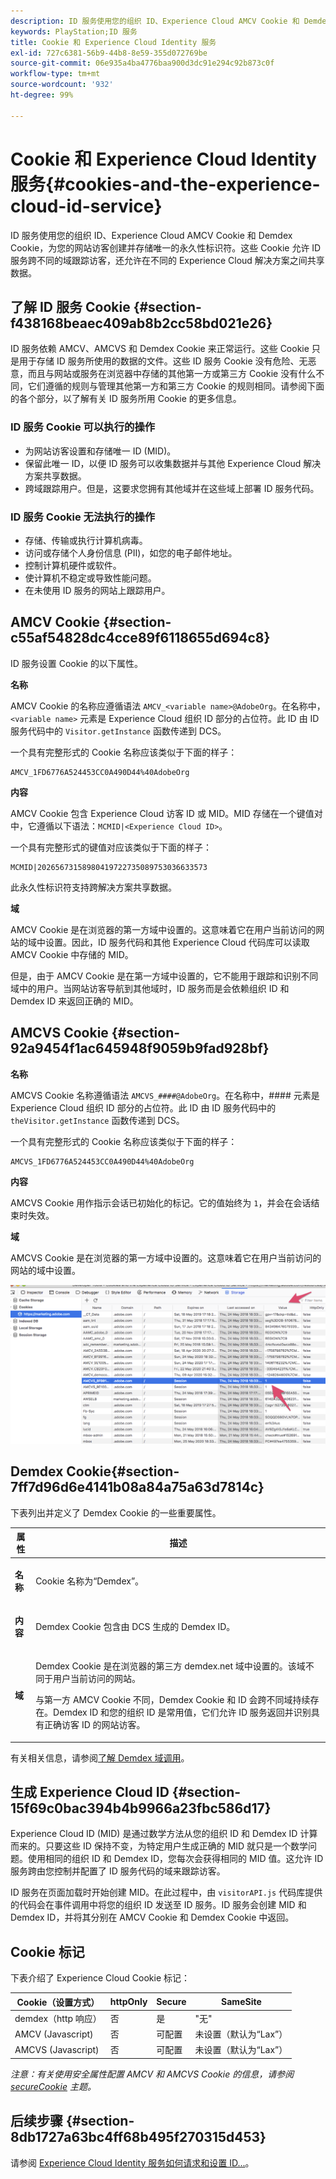 ```yaml
---
description: ID 服务使用您的组织 ID、Experience Cloud AMCV Cookie 和 Demdex Cookie，为您的网站访客创建并存储唯一的永久性标识符。这些 Cookie 允许 ID 服务跨不同的域跟踪访客，还允许在不同的 Experience Cloud 解决方案之间共享数据。
keywords: PlayStation;ID 服务
title: Cookie 和 Experience Cloud Identity 服务
exl-id: 727c6381-56b9-44b8-8e59-355d072769be
source-git-commit: 06e935a4ba4776baa900d3dc91e294c92b873c0f
workflow-type: tm+mt
source-wordcount: '932'
ht-degree: 99%

---
```


# Cookie 和 Experience Cloud Identity 服务{#cookies-and-the-experience-cloud-id-service}

ID 服务使用您的组织 ID、Experience Cloud AMCV Cookie 和 Demdex Cookie，为您的网站访客创建并存储唯一的永久性标识符。这些 Cookie 允许 ID 服务跨不同的域跟踪访客，还允许在不同的 Experience Cloud 解决方案之间共享数据。

## 了解 ID 服务 Cookie {#section-f438168beaec409ab8b2cc58bd021e26}

ID 服务依赖 AMCV、AMCVS 和 Demdex Cookie 来正常运行。这些 Cookie 只是用于存储 ID 服务所使用的数据的文件。这些 ID 服务 Cookie 没有危险、无恶意，而且与网站或服务在浏览器中存储的其他第一方或第三方 Cookie 没有什么不同，它们遵循的规则与管理其他第一方和第三方 Cookie 的规则相同。请参阅下面的各个部分，以了解有关 ID 服务所用 Cookie 的更多信息。

### ID 服务 Cookie 可以执行的操作

* 为网站访客设置和存储唯一 ID (MID)。
* 保留此唯一 ID，以便 ID 服务可以收集数据并与其他 Experience Cloud 解决方案共享数据。
* 跨域跟踪用户。但是，这要求您拥有其他域并在这些域上部署 ID 服务代码。

### ID 服务 Cookie 无法执行的操作

* 存储、传输或执行计算机病毒。
* 访问或存储个人身份信息 (PII)，如您的电子邮件地址。
* 控制计算机硬件或软件。
* 使计算机不稳定或导致性能问题。
* 在未使用 ID 服务的网站上跟踪用户。

## AMCV Cookie {#section-c55af54828dc4cce89f6118655d694c8}

ID 服务设置 Cookie 的以下属性。

**名称**

AMCV Cookie 的名称应遵循语法 `AMCV_<variable name>@AdobeOrg`。在名称中，`<variable name>` 元素是 Experience Cloud 组织 ID 部分的占位符。此 ID 由 ID 服务代码中的 `Visitor.getInstance` 函数传递到 DCS。

一个具有完整形式的 Cookie 名称应该类似于下面的样子：

```
AMCV_1FD6776A524453CC0A490D44%40AdobeOrg
```

**内容**

AMCV Cookie 包含 Experience Cloud 访客 ID 或 MID。MID 存储在一个键值对中，它遵循以下语法：`MCMID|<Experience Cloud ID>`。

一个具有完整形式的键值对应该类似于下面的样子：

```
MCMID|20265673158980419722735089753036633573
```

此永久性标识符支持跨解决方案共享数据。

**域**

AMCV Cookie 是在浏览器的第一方域中设置的。这意味着它在用户当前访问的网站的域中设置。因此，ID 服务代码和其他 Experience Cloud 代码库可以读取 AMCV Cookie 中存储的 MID。

但是，由于 AMCV Cookie 是在第一方域中设置的，它不能用于跟踪和识别不同域中的用户。当网站访客导航到其他域时，ID 服务而是会依赖组织 ID 和 Demdex ID 来返回正确的 MID。

## AMCVS Cookie {#section-92a9454f1ac645948f9059b9fad928bf}

**名称**

AMCVS Cookie 名称遵循语法 `AMCVS_####@AdobeOrg`。在名称中，#### 元素是 Experience Cloud 组织 ID 部分的占位符。此 ID 由 ID 服务代码中的 `theVisitor.getInstance` 函数传递到 DCS。

一个具有完整形式的 Cookie 名称应该类似于下面的样子：

```
AMCVS_1FD6776A524453CC0A490D44%40AdobeOrg
```

**内容**

AMCVS Cookie 用作指示会话已初始化的标记。它的值始终为 `1`，并会在会话结束时失效。

**域**

AMCVS Cookie 是在浏览器的第一方域中设置的。这意味着它在用户当前访问的网站的域中设置。

![](assets/AMCVS-cookie.png)

## Demdex Cookie{#section-7ff7d96d6e4141b08a84a75a63d7814c}

下表列出并定义了 Demdex Cookie 的一些重要属性。

<table id="table_18E3CAF3550E4BB6A199736AACE39202"> 
 <thead> 
  <tr> 
   <th colname="col1" class="entry"> 属性 </th> 
   <th colname="col2" class="entry"> 描述 </th> 
  </tr> 
 </thead>
 <tbody> 
  <tr> 
   <td colname="col1"> <p> <b>名称</b> </p> </td> 
   <td colname="col2"> <p>Cookie 名称为“Demdex”。 </p> </td> 
  </tr> 
  <tr> 
   <td colname="col1"> <p> <b>内容</b> </p> </td> 
   <td colname="col2"> <p>Demdex Cookie 包含由 DCS 生成的 Demdex ID。 </p> </td> 
  </tr> 
  <tr> 
   <td colname="col1"> <p> <b>域</b> </p> </td> 
   <td colname="col2"> <p>Demdex Cookie 是在浏览器的第三方 demdex.net 域中设置的。该域不同于用户当前访问的网站。 </p> <p>与第一方 AMCV Cookie 不同，Demdex Cookie 和 ID 会跨不同域持续存在。Demdex ID 和您的组织 ID 是常用值，它们允许 ID 服务返回并识别具有正确访客 ID 的网站访客。 </p> </td> 
  </tr> 
 </tbody> 
</table>

有关相关信息，请参阅[了解 Demdex 域调用](https://experienceleague.adobe.com/docs/audience-manager/user-guide/reference/demdex-calls.html?lang=en)。

## 生成 Experience Cloud ID {#section-15f69c0bac394b4b9966a23fbc586d17}

Experience Cloud ID (MID) 是通过数学方法从您的组织 ID 和 Demdex ID 计算而来的。只要这些 ID 保持不变，为特定用户生成正确的 MID 就只是一个数学问题。使用相同的组织 ID 和 Demdex ID，您每次会获得相同的 MID 值。这允许 ID 服务跨由您控制并配置了 ID 服务代码的域来跟踪访客。

ID 服务在页面加载时开始创建 MID。在此过程中，由 `visitorAPI.js` 代码库提供的代码会在事件调用中将您的组织 ID 发送至 ID 服务。ID 服务会创建 MID 和 Demdex ID，并将其分别在 AMCV Cookie 和 Demdex Cookie 中返回。

## Cookie 标记

下表介绍了 Experience Cloud Cookie 标记：

| Cookie（设置方式） | httpOnly | Secure | SameSite |
|--- |--- |--- |--- |
| demdex（http 响应） | 否 | 是 | &quot;无&quot; |
| AMCV (Javascript) | 否 | 可配置 | 未设置（默认为“Lax”） |
| AMCVS (Javascript) | 否 | 可配置 | 未设置（默认为“Lax”） |

*注意：有关使用安全属性配置 AMCV 和 AMCVS Cookie 的信息，请参阅  [secureCookie](../library/function-vars/securecookie.md) 主题。*

## 后续步骤 {#section-8db1727a63bc4ff68b495f270315d453}

请参阅 [Experience Cloud Identity 服务如何请求和设置 ID...](../introduction/id-request.md#concept-2caacebb1d244402816760e9b8bcef6a)。
